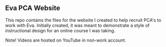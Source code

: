 ## Eva PCA Website

This repo contains the files for the website I created to help recruit PCA's to work with Eva. Initially created, it was meant to demonstrate a style of instructional design for an online course I was taking.

Note! Videos are hosted on YouTube in non-work account.
